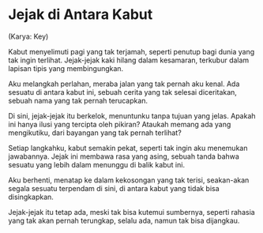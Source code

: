 # Jejak di Antara Kabut
(Karya: Key)

Kabut menyelimuti pagi yang tak terjamah,
seperti penutup bagi dunia yang tak ingin terlihat.
Jejak-jejak kaki hilang dalam kesamaran,
terkubur dalam lapisan tipis yang membingungkan.

Aku melangkah perlahan,
meraba jalan yang tak pernah aku kenal.
Ada sesuatu di antara kabut ini,
sebuah cerita yang tak selesai diceritakan,
sebuah nama yang tak pernah terucapkan.

Di sini, jejak-jejak itu berkelok,
menuntunku tanpa tujuan yang jelas.
Apakah ini hanya ilusi yang tercipta oleh pikiran?
Ataukah memang ada yang mengikutiku,
dari bayangan yang tak pernah terlihat?

Setiap langkahku, kabut semakin pekat,
seperti tak ingin aku menemukan jawabannya.
Jejak ini membawa rasa yang asing,
sebuah tanda bahwa sesuatu yang lebih dalam
menunggu di balik kabut ini.

Aku berhenti,
menatap ke dalam kekosongan yang tak terisi,
seakan-akan segala sesuatu terpendam di sini,
di antara kabut yang tidak bisa disingkapkan.

Jejak-jejak itu tetap ada,
meski tak bisa kutemui sumbernya,
seperti rahasia yang tak akan pernah terungkap,
selalu ada, namun tak bisa dijangkau.
